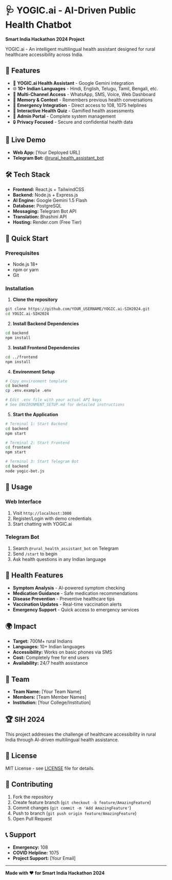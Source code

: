 # 🩺 YOGIC.ai - AI-Driven Public Health Chatbot

**Smart India Hackathon 2024 Project**

YOGIC.ai - An intelligent multilingual health assistant designed for rural healthcare accessibility across India.

## 🌟 Features

- 🤖 **YOGIC.ai Health Assistant** - Google Gemini integration
- 🌐 **10+ Indian Languages** - Hindi, English, Telugu, Tamil, Bengali, etc.
- 📱 **Multi-Channel Access** - WhatsApp, SMS, Voice, Web Dashboard
- 🧠 **Memory & Context** - Remembers previous health conversations
- 🚨 **Emergency Integration** - Direct access to 108, 1075 helplines
- 🎯 **Interactive Health Quiz** - Gamified health assessments
- 👑 **Admin Portal** - Complete system management
- 🔒 **Privacy Focused** - Secure and confidential health data

## 🚀 Live Demo

- **Web App:** [Your Deployed URL]
- **Telegram Bot:** [@rural_health_assistant_bot](https://t.me/rural_health_assistant_bot)

## 🛠️ Tech Stack

- **Frontend:** React.js + TailwindCSS
- **Backend:** Node.js + Express.js
- **AI Engine:** Google Gemini 1.5 Flash
- **Database:** PostgreSQL
- **Messaging:** Telegram Bot API
- **Translation:** Bhashini API
- **Hosting:** Render.com (Free Tier)

## 📱 Quick Start

### Prerequisites
- Node.js 18+
- npm or yarn
- Git

### Installation

1. **Clone the repository**
```bash
git clone https://github.com/YOUR_USERNAME/YOGIC.ai-SIH2024.git
cd YOGIC.ai-SIH2024
```

2. **Install Backend Dependencies**
```bash
cd backend
npm install
```

3. **Install Frontend Dependencies**
```bash
cd ../frontend
npm install
```

4. **Environment Setup**
```bash
# Copy environment template
cd backend
cp .env.example .env

# Edit .env file with your actual API keys
# See ENVIRONMENT_SETUP.md for detailed instructions
```

5. **Start the Application**
```bash
# Terminal 1: Start Backend
cd backend
npm start

# Terminal 2: Start Frontend
cd frontend
npm start

# Terminal 3: Start Telegram Bot
cd backend
node yogic-bot.js
```

## 🎯 Usage

### Web Interface
1. Visit `http://localhost:3000`
2. Register/Login with demo credentials
3. Start chatting with YOGIC.ai

### Telegram Bot
1. Search `@rural_health_assistant_bot` on Telegram
2. Send `/start` to begin
3. Ask health questions in any Indian language

## 🏥 Health Features

- **Symptom Analysis** - AI-powered symptom checking
- **Medication Guidance** - Safe medication recommendations
- **Disease Prevention** - Preventive healthcare tips
- **Vaccination Updates** - Real-time vaccination alerts
- **Emergency Support** - Quick access to emergency services

## 🌍 Impact

- **Target:** 700M+ rural Indians
- **Languages:** 10+ Indian languages
- **Accessibility:** Works on basic phones via SMS
- **Cost:** Completely free for end users
- **Availability:** 24/7 health assistance

## 👥 Team

- **Team Name:** [Your Team Name]
- **Members:** [Team Member Names]
- **Institution:** [Your College/Institution]

## 🏆 SIH 2024

This project addresses the challenge of healthcare accessibility in rural India through AI-driven multilingual health assistance.

## 📄 License

MIT License - see [LICENSE](LICENSE) file for details.

## 🤝 Contributing

1. Fork the repository
2. Create feature branch (`git checkout -b feature/AmazingFeature`)
3. Commit changes (`git commit -m 'Add AmazingFeature'`)
4. Push to branch (`git push origin feature/AmazingFeature`)
5. Open Pull Request

## 📞 Support

- **Emergency:** 108
- **COVID Helpline:** 1075
- **Project Support:** [Your Email]

---

**Made with ❤️ for Smart India Hackathon 2024**